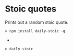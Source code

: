 # Stoic quotes

Prints out a random stoic quote.

```
> npm install daily-stoic -g
```

+

```
> daily-stoic
```
